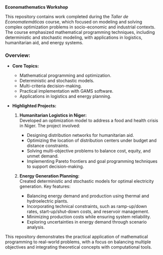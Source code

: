 **Economathematics Workshop**

This repository contains work completed during the *Taller de Economatemáticas* course, which focused on modeling and solving complex optimization problems in socio-economic and industrial contexts. The course emphasized mathematical programming techniques, including deterministic and stochastic modeling, with applications in logistics, humanitarian aid, and energy systems.

### Overview:
- **Core Topics:**
  - Mathematical programming and optimization.
  - Deterministic and stochastic models.
  - Multi-criteria decision-making.
  - Practical implementation with GAMS software.
  - Applications in logistics and energy planning.

- **Highlighted Projects:**
  1. **Humanitarian Logistics in Niger:**  
     Developed an optimization model to address a food and health crisis in Niger. The project involved:
     - Designing distribution networks for humanitarian aid.
     - Optimizing the location of distribution centers under budget and distance constraints.
     - Solving multi-objective problems to balance cost, equity, and unmet demand.
     - Implementing Pareto frontiers and goal programming techniques to support decision-making.
  
  2. **Energy Generation Planning:**  
     Created deterministic and stochastic models for optimal electricity generation. Key features:
     - Balancing energy demand and production using thermal and hydroelectric plants.
     - Incorporating technical constraints, such as ramp-up/down rates, start-up/shut-down costs, and reservoir management.
     - Minimizing production costs while ensuring system reliability.
     - Exploring uncertainties in energy demand through scenario analysis.

This repository demonstrates the practical application of mathematical programming to real-world problems, with a focus on balancing multiple objectives and integrating theoretical concepts with computational tools.
